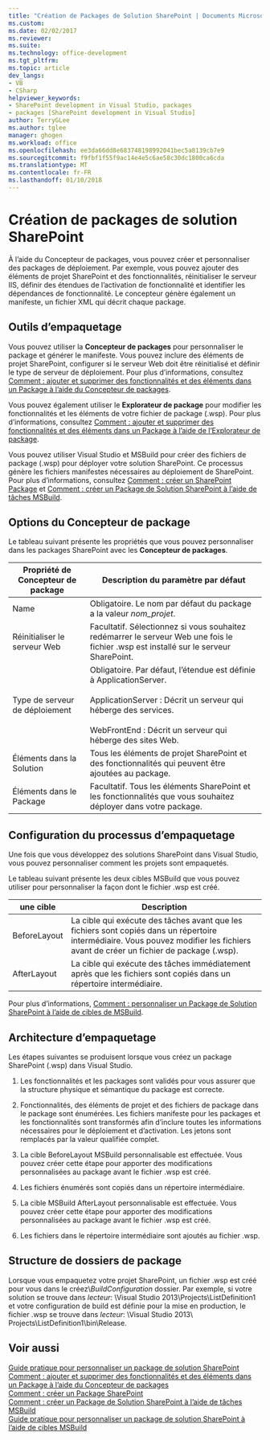 ```yaml
---
title: "Création de Packages de Solution SharePoint | Documents Microsoft"
ms.custom: 
ms.date: 02/02/2017
ms.reviewer: 
ms.suite: 
ms.technology: office-development
ms.tgt_pltfrm: 
ms.topic: article
dev_langs:
- VB
- CSharp
helpviewer_keywords:
- SharePoint development in Visual Studio, packages
- packages [SharePoint development in Visual Studio]
author: TerryGLee
ms.author: tglee
manager: ghogen
ms.workload: office
ms.openlocfilehash: ee3da66dd8e683748198992041bec5a8139cb7e9
ms.sourcegitcommit: f9fbf1f55f9ac14e4e5c6ae58c30dc1800ca6cda
ms.translationtype: MT
ms.contentlocale: fr-FR
ms.lasthandoff: 01/10/2018
---
```

# <a name="creating-sharepoint-solution-packages"></a>Création de packages de solution SharePoint
  À l’aide du Concepteur de packages, vous pouvez créer et personnaliser des packages de déploiement. Par exemple, vous pouvez ajouter des éléments de projet SharePoint et des fonctionnalités, réinitialiser le serveur IIS, définir des étendues de l’activation de fonctionnalité et identifier les dépendances de fonctionnalité. Le concepteur génère également un manifeste, un fichier XML qui décrit chaque package.  
  
## <a name="packaging-tools"></a>Outils d’empaquetage  
 Vous pouvez utiliser la **Concepteur de packages** pour personnaliser le package et générer le manifeste. Vous pouvez inclure des éléments de projet SharePoint, configurer si le serveur Web doit être réinitialisé et définir le type de serveur de déploiement. Pour plus d’informations, consultez [Comment : ajouter et supprimer des fonctionnalités et des éléments dans un Package à l’aide du Concepteur de packages](../sharepoint/how-to-add-and-remove-features-and-items-to-a-package-by-using-the-package-designer.md).  
  
 Vous pouvez également utiliser le **Explorateur de package** pour modifier les fonctionnalités et les éléments de votre fichier de package (.wsp). Pour plus d’informations, consultez [Comment : ajouter et supprimer des fonctionnalités et des éléments dans un Package à l’aide de l’Explorateur de package](../sharepoint/how-to-add-and-remove-features-and-items-to-a-package-by-using-the-packaging-explorer.md).  
  
 Vous pouvez utiliser Visual Studio et MSBuild pour créer des fichiers de package (.wsp) pour déployer votre solution SharePoint. Ce processus génère les fichiers manifestes nécessaires au déploiement de SharePoint. Pour plus d’informations, consultez [Comment : créer un SharePoint Package](http://msdn.microsoft.com/en-us/b24be45c-e91d-49bb-afb0-7b265404214b) et [Comment : créer un Package de Solution SharePoint à l’aide de tâches MSBuild](../sharepoint/how-to-create-a-sharepoint-solution-package-by-using-msbuild-tasks.md).  
  
## <a name="package-designer-options"></a>Options du Concepteur de package  
 Le tableau suivant présente les propriétés que vous pouvez personnaliser dans les packages SharePoint avec les **Concepteur de packages**.  
  
|Propriété de Concepteur de package|Description du paramètre par défaut|  
|-------------------------------|------------------------------------|  
|Name|Obligatoire. Le nom par défaut du package a la valeur *nom_projet*.|  
|Réinitialiser le serveur Web|Facultatif. Sélectionnez si vous souhaitez redémarrer le serveur Web une fois le fichier .wsp est installé sur le serveur SharePoint.|  
|Type de serveur de déploiement|Obligatoire. Par défaut, l’étendue est définie à ApplicationServer.<br /><br /> ApplicationServer : Décrit un serveur qui héberge des services.<br /><br /> WebFrontEnd : Décrit un serveur qui héberge des sites Web.|  
|Éléments dans la Solution|Tous les éléments de projet SharePoint et des fonctionnalités qui peuvent être ajoutées au package.|  
|Éléments dans le Package|Facultatif. Tous les éléments SharePoint et les fonctionnalités que vous souhaitez déployer dans votre package.|  
  
## <a name="configuring-the-packaging-process"></a>Configuration du processus d’empaquetage  
 Une fois que vous développez des solutions SharePoint dans Visual Studio, vous pouvez personnaliser comment les projets sont empaquetés.  
  
 Le tableau suivant présente les deux cibles MSBuild que vous pouvez utiliser pour personnaliser la façon dont le fichier .wsp est créé.  
  
|une cible|Description|  
|------------|-----------------|  
|BeforeLayout|La cible qui exécute des tâches avant que les fichiers sont copiés dans un répertoire intermédiaire. Vous pouvez modifier les fichiers avant de créer un fichier de package (.wsp).|  
|AfterLayout|La cible qui exécute des tâches immédiatement après que les fichiers sont copiés dans un répertoire intermédiaire.|  
  
 Pour plus d’informations, [Comment : personnaliser un Package de Solution SharePoint à l’aide de cibles de MSBuild](../sharepoint/how-to-customize-a-sharepoint-solution-package-by-using-msbuild-targets.md).  
  
## <a name="packaging-architecture"></a>Architecture d’empaquetage  
 Les étapes suivantes se produisent lorsque vous créez un package SharePoint (.wsp) dans Visual Studio.  
  
1.  Les fonctionnalités et les packages sont validés pour vous assurer que la structure physique et sémantique du package est correcte.  
  
2.  Fonctionnalités, des éléments de projet et des fichiers de package dans le package sont énumérées. Les fichiers manifeste pour les packages et les fonctionnalités sont transformés afin d’inclure toutes les informations nécessaires pour le déploiement et d’activation. Les jetons sont remplacés par la valeur qualifiée complet.  
  
3.  La cible BeforeLayout MSBuild personnalisable est effectuée. Vous pouvez créer cette étape pour apporter des modifications personnalisées au package avant le fichier .wsp est créé.  
  
4.  Les fichiers énumérés sont copiés dans un répertoire intermédiaire.  
  
5.  La cible MSBuild AfterLayout personnalisable est effectuée. Vous pouvez créer cette étape pour apporter des modifications personnalisées au package avant le fichier .wsp est créé.  
  
6.  Les fichiers dans le répertoire intermédiaire sont ajoutés au fichier .wsp.  
  
## <a name="package-folder-structure"></a>Structure de dossiers de package  
 Lorsque vous empaquetez votre projet SharePoint, un fichier .wsp est créé pour vous dans le créez\\*BuildConfiguration* dossier. Par exemple, si votre solution se trouve dans *lecteur*: \Visual Studio 2013\Projects\ListDefinition1 et votre configuration de build est définie pour la mise en production, le fichier .wsp se trouve dans *lecteur*: \Visual Studio 2013\ Projects\ListDefinition1\bin\Release.  
  
## <a name="see-also"></a>Voir aussi  
 [Guide pratique pour personnaliser un package de solution SharePoint](../sharepoint/how-to-customize-a-sharepoint-solution-package.md)  
 [Comment : ajouter et supprimer des fonctionnalités et des éléments dans un Package à l’aide du Concepteur de packages](../sharepoint/how-to-add-and-remove-features-and-items-to-a-package-by-using-the-package-designer.md)   
 [Comment : créer un Package SharePoint](http://msdn.microsoft.com/en-us/b24be45c-e91d-49bb-afb0-7b265404214b)   
 [Comment : créer un Package de Solution SharePoint à l’aide de tâches MSBuild](../sharepoint/how-to-create-a-sharepoint-solution-package-by-using-msbuild-tasks.md)   
 [Guide pratique pour personnaliser un package de solution SharePoint à l’aide de cibles MSBuild](../sharepoint/how-to-customize-a-sharepoint-solution-package-by-using-msbuild-targets.md)  
  
  